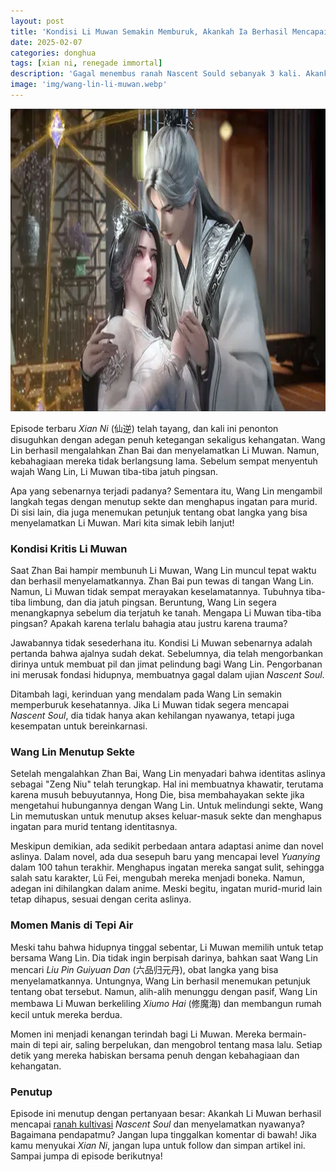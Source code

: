 ```yaml
---
layout: post
title: 'Kondisi Li Muwan Semakin Memburuk, Akankah Ia Berhasil Mencapai Ranah Nascent Soul?'
date: 2025-02-07
categories: donghua
tags: [xian ni, renegade immortal]
description: 'Gagal menembus ranah Nascent Sould sebanyak 3 kali. Akankah kondisi Li Muwan membaik?'
image: 'img/wang-lin-li-muwan.webp'
---
```


<img alt="Wang Lin dan Li Muwan" height="484" src="img/wang-lin-li-muwan.webp" width="860">

Episode terbaru *Xian Ni* (仙逆) telah tayang, dan kali ini penonton disuguhkan dengan adegan penuh ketegangan sekaligus kehangatan. Wang Lin berhasil mengalahkan Zhan Bai dan menyelamatkan Li Muwan. Namun, kebahagiaan mereka tidak berlangsung lama. Sebelum sempat menyentuh wajah Wang Lin, Li Muwan tiba-tiba jatuh pingsan.

Apa yang sebenarnya terjadi padanya? Sementara itu, Wang Lin mengambil langkah tegas dengan menutup sekte dan menghapus ingatan para murid. Di sisi lain, dia juga menemukan petunjuk tentang obat langka yang bisa menyelamatkan Li Muwan. Mari kita simak lebih lanjut!

### Kondisi Kritis Li Muwan

Saat Zhan Bai hampir membunuh Li Muwan, Wang Lin muncul tepat waktu dan berhasil menyelamatkannya. Zhan Bai pun tewas di tangan Wang Lin. Namun, Li Muwan tidak sempat merayakan keselamatannya. Tubuhnya tiba-tiba limbung, dan dia jatuh pingsan. Beruntung, Wang Lin segera menangkapnya sebelum dia terjatuh ke tanah. Mengapa Li Muwan tiba-tiba pingsan? Apakah karena terlalu bahagia atau justru karena trauma?

Jawabannya tidak sesederhana itu. Kondisi Li Muwan sebenarnya adalah pertanda bahwa ajalnya sudah dekat. Sebelumnya, dia telah mengorbankan dirinya untuk membuat pil dan jimat pelindung bagi Wang Lin. Pengorbanan ini merusak fondasi hidupnya, membuatnya gagal dalam ujian *Nascent Soul*. 

Ditambah lagi, kerinduan yang mendalam pada Wang Lin semakin memperburuk kesehatannya. Jika Li Muwan tidak segera mencapai *Nascent Soul*, dia tidak hanya akan kehilangan nyawanya, tetapi juga kesempatan untuk bereinkarnasi.

### Wang Lin Menutup Sekte

Setelah mengalahkan Zhan Bai, Wang Lin menyadari bahwa identitas aslinya sebagai "Zeng Niu" telah terungkap. Hal ini membuatnya khawatir, terutama karena musuh bebuyutannya, Hong Die, bisa membahayakan sekte jika mengetahui hubungannya dengan Wang Lin. Untuk melindungi sekte, Wang Lin memutuskan untuk menutup akses keluar-masuk sekte dan menghapus ingatan para murid tentang identitasnya.

Meskipun demikian, ada sedikit perbedaan antara adaptasi anime dan novel aslinya. Dalam novel, ada dua sesepuh baru yang mencapai level *Yuanying* dalam 100 tahun terakhir. Menghapus ingatan mereka sangat sulit, sehingga salah satu karakter, Lü Fei, mengubah mereka menjadi boneka. Namun, adegan ini dihilangkan dalam anime. Meski begitu, ingatan murid-murid lain tetap dihapus, sesuai dengan cerita aslinya.

### Momen Manis di Tepi Air

Meski tahu bahwa hidupnya tinggal sebentar, Li Muwan memilih untuk tetap bersama Wang Lin. Dia tidak ingin berpisah darinya, bahkan saat Wang Lin mencari *Liu Pin Guiyuan Dan* (六品归元丹), obat langka yang bisa menyelamatkannya. Untungnya, Wang Lin berhasil menemukan petunjuk tentang obat tersebut. Namun, alih-alih menunggu dengan pasif, Wang Lin membawa Li Muwan berkeliling *Xiumo Hai* (修魔海) dan membangun rumah kecil untuk mereka berdua.

Momen ini menjadi kenangan terindah bagi Li Muwan. Mereka bermain-main di tepi air, saling berpelukan, dan mengobrol tentang masa lalu. Setiap detik yang mereka habiskan bersama penuh dengan kebahagiaan dan kehangatan.

### Penutup

Episode ini menutup dengan pertanyaan besar: Akankah Li Muwan berhasil mencapai [ranah kultivasi](https://animenow.eu.org/tingkatan-ranah-kultivasi-renegade-immortal) *Nascent Soul* dan menyelamatkan nyawanya? Bagaimana pendapatmu? Jangan lupa tinggalkan komentar di bawah! Jika kamu menyukai *Xian Ni*, jangan lupa untuk follow dan simpan artikel ini. Sampai jumpa di episode berikutnya!